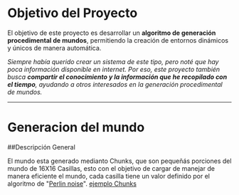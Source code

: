 # Objetivo del Proyecto

El objetivo de este proyecto es desarrollar un **algoritmo de generación procedimental de mundos**, permitiendo la creación de entornos dinámicos y únicos de manera automática.  

*Siempre había querido crear un sistema de este tipo, pero noté que hay poca información disponible en internet. Por eso, este proyecto también busca **compartir el conocimiento y la información que he recopilado con el tiempo**, ayudando a otros interesados en la generación procedimental de mundos.*

---
# Generacion del mundo

##Descripción General

El mundo esta generado medianto Chunks, que son pequeñás porciones del mundo de 16X16 Casillas, esto con el objetivo de cargar de manejar de manera eficiente el mundo, cada casilla tiene un valor definido por el algoritmo de "[Perlin noise](https://es.wikipedia.org/wiki/Ruido_Perlin)".
[ejemplo Chunks](images/chunks.png)




